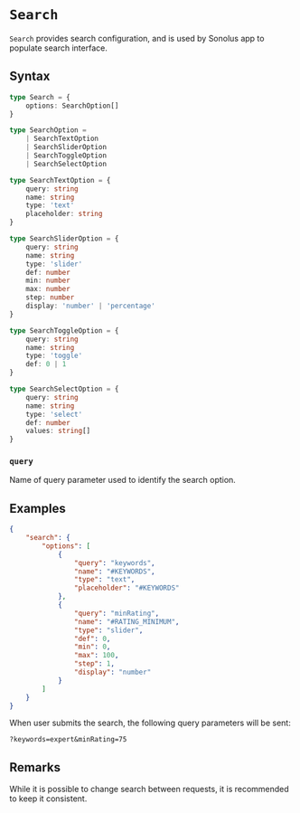 # `Search`

`Search` provides search configuration, and is used by Sonolus app to populate search interface.

## Syntax

```ts
type Search = {
    options: SearchOption[]
}

type SearchOption =
    | SearchTextOption
    | SearchSliderOption
    | SearchToggleOption
    | SearchSelectOption

type SearchTextOption = {
    query: string
    name: string
    type: 'text'
    placeholder: string
}

type SearchSliderOption = {
    query: string
    name: string
    type: 'slider'
    def: number
    min: number
    max: number
    step: number
    display: 'number' | 'percentage'
}

type SearchToggleOption = {
    query: string
    name: string
    type: 'toggle'
    def: 0 | 1
}

type SearchSelectOption = {
    query: string
    name: string
    type: 'select'
    def: number
    values: string[]
}
```

### `query`

Name of query parameter used to identify the search option.

## Examples

```json
{
    "search": {
        "options": [
            {
                "query": "keywords",
                "name": "#KEYWORDS",
                "type": "text",
                "placeholder": "#KEYWORDS"
            },
            {
                "query": "minRating",
                "name": "#RATING_MINIMUM",
                "type": "slider",
                "def": 0,
                "min": 0,
                "max": 100,
                "step": 1,
                "display": "number"
            }
        ]
    }
}
```

When user submits the search, the following query parameters will be sent:

```url
?keywords=expert&minRating=75
```

## Remarks

While it is possible to change search between requests, it is recommended to keep it consistent.
